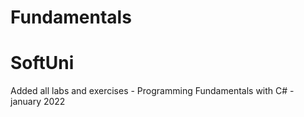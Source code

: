 # Fundamentals
# SoftUni
Added all labs and exercises - Programming Fundamentals with C# - january 2022
